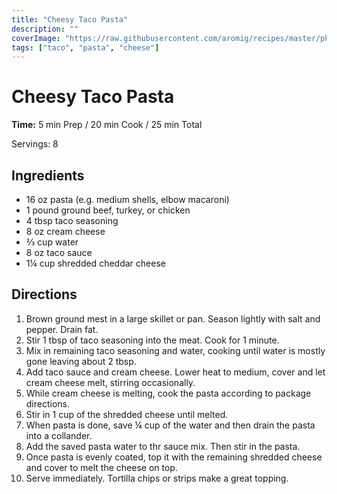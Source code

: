 ```yaml
---
title: "Cheesy Taco Pasta"
description: ""
coverImage: "https://raw.githubusercontent.com/aromig/recipes/master/photos/CheesyTacoPasta.jpg"
tags: ["taco", "pasta", "cheese"]
---
```


# Cheesy Taco Pasta

**Time:** 5 min Prep / 20 min Cook / 25 min Total

Servings: 8

## Ingredients

- 16 oz pasta (e.g. medium shells, elbow macaroni)
- 1 pound ground beef, turkey, or chicken
- 4 tbsp taco seasoning
- 8 oz cream cheese
- &frac23; cup water
- 8 oz taco sauce
- 1&frac14; cup shredded cheddar cheese

## Directions

1. Brown ground mest in a large skillet or pan. Season lightly with salt and pepper. Drain fat.
2. Stir 1 tbsp of taco seasoning into the meat. Cook for 1 minute.
3. Mix in remaining taco seasoning and water, cooking until water is mostly gone leaving about 2 tbsp.
4. Add taco sauce and cream cheese. Lower heat to medium, cover and let cream cheese melt, stirring occasionally.
5. While cream cheese is melting, cook the pasta according to package directions.
6. Stir in 1 cup of the shredded cheese until melted.
7. When pasta is done, save &frac14; cup of the water and then drain the pasta into a collander.
8. Add the saved pasta water to thr sauce mix. Then stir in the pasta.
9. Once pasta is evenly coated, top it with the remaining shredded cheese and cover to melt the cheese on top.
10. Serve immediately. Tortilla chips or strips make a great topping.
